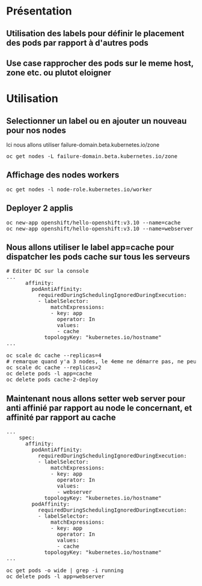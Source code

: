 # Présentation
## Utilisation des labels pour définir le placement des pods par rapport à d'autres pods
## Use case rapprocher des pods sur le meme host, zone etc. ou plutot eloigner

# Utilisation
## Selectionner un label ou en ajouter un nouveau pour nos nodes
Ici nous allons utiliser failure-domain.beta.kubernetes.io/zone
<pre>
oc get nodes -L failure-domain.beta.kubernetes.io/zone
</pre>

## Affichage des nodes workers
<pre>
oc get nodes -l node-role.kubernetes.io/worker
</pre>

## Deployer 2 applis
<pre>
oc new-app openshift/hello-openshift:v3.10 --name=cache     -n scheduling
oc new-app openshift/hello-openshift:v3.10 --name=webserver -n scheduling
</pre>

## Nous allons utiliser le label app=cache pour dispatcher les pods cache sur tous les serveurs
<pre>
# Editer DC sur la console 
...
      affinity:
        podAntiAffinity:
          requiredDuringSchedulingIgnoredDuringExecution:
          - labelSelector:
              matchExpressions:
              - key: app
                operator: In
                values:
                - cache
            topologyKey: "kubernetes.io/hostname"
...

oc scale dc cache --replicas=4
# remarque quand y'a 3 nodes, le 4eme ne démarre pas, ne peut tourner sur le meme node selon la regle
oc scale dc cache --replicas=2
oc delete pods -l app=cache
oc delete pods cache-2-deploy
</pre>

## Maintenant nous allons setter web server pour anti affinié par rapport au node le concernant, et affinité par rapport au cache
<pre>
...
    spec:
      affinity:
        podAntiAffinity:
          requiredDuringSchedulingIgnoredDuringExecution:
          - labelSelector:
              matchExpressions:
              - key: app
                operator: In
                values:
                - webserver
            topologyKey: "kubernetes.io/hostname"
        podAffinity:
          requiredDuringSchedulingIgnoredDuringExecution:
          - labelSelector:
              matchExpressions:
              - key: app
                operator: In
                values:
                - cache
            topologyKey: "kubernetes.io/hostname"
...

oc get pods -o wide | grep -i running
oc delete pods -l app=webserver	
</pre>